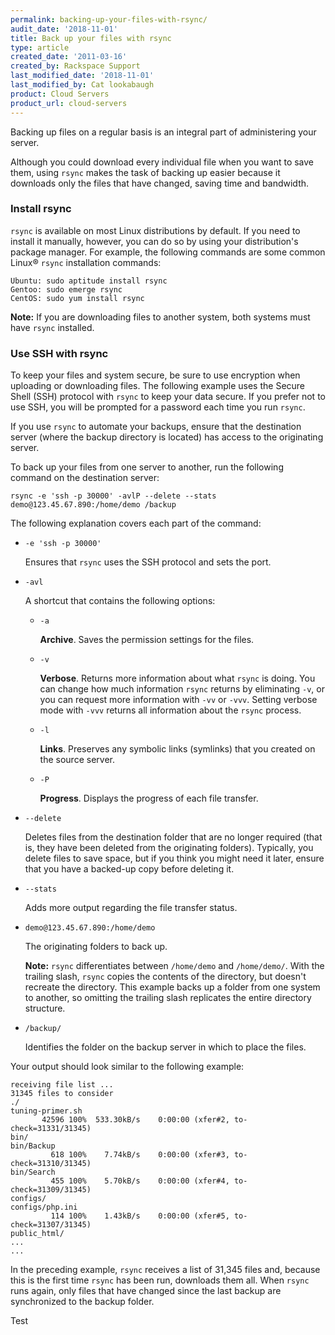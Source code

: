 ```yaml
---
permalink: backing-up-your-files-with-rsync/
audit_date: '2018-11-01'
title: Back up your files with rsync
type: article
created_date: '2011-03-16'
created_by: Rackspace Support
last_modified_date: '2018-11-01'
last_modified_by: Cat lookabaugh
product: Cloud Servers
product_url: cloud-servers
---
```


Backing up files on a regular basis is an integral part of administering your server.

Although you could download every individual file when you want to save them, using `rsync` makes the task of backing up easier because it downloads only the files that have changed, saving time and bandwidth.

### Install rsync

`rsync` is available on most Linux distributions by default. If you need to install it manually, however, you can do so by using your distribution's package manager. For example, the following commands are some common Linux&reg; `rsync` installation commands:

    Ubuntu: sudo aptitude install rsync
    Gentoo: sudo emerge rsync
    CentOS: sudo yum install rsync

**Note:** If you are downloading files to another system, both systems must have `rsync` installed.

### Use SSH with rsync

To keep your files and system secure, be sure to use encryption when uploading or downloading files. The following example uses the Secure Shell (SSH) protocol with `rsync` to keep your data secure. If you prefer not to use SSH, you will be prompted for a password each time you run `rsync`.

If you use `rsync` to automate your backups, ensure that the destination server (where the backup directory
is located) has access to the originating server.

To back up your files from one server to another, run the following command on the destination server:

    rsync -e 'ssh -p 30000' -avlP --delete --stats demo@123.45.67.890:/home/demo /backup

The following explanation covers each part of the command:

-  `-e 'ssh -p 30000'` 
    
    Ensures that `rsync` uses the SSH protocol and sets the port.

-  `-avl` 
   
   A shortcut that contains the following options:

    -  `-a` 
      
       **Archive**. Saves the permission settings for the files.
       
    -  `-v` 
    
       **Verbose**. Returns more information about what `rsync` is doing. You can change how much information `rsync` returns by eliminating `-v`, or you can request more information with `-vv` or `-vvv`. Setting verbose mode with `-vvv` returns all information about the `rsync` process.
       
    -  `-l` 
    
       **Links**. Preserves any symbolic links (symlinks) that you created on the source server.
       
    -  `-P` 
    
       **Progress**. Displays the progress of each file transfer.

-  `--delete` 

   Deletes files from the destination folder that are no longer required (that is, they have been deleted from the originating folders). Typically, you delete files to save space, but if you think you might need it later, ensure that you have a backed-up copy before deleting it.

-  `--stats` 

   Adds more output regarding the file transfer status.

-  `demo@123.45.67.890:/home/demo` 

   The originating folders to back up.

   **Note:** `rsync` differentiates between `/home/demo` and `/home/demo/`. With the trailing slash, `rsync` copies the contents of the directory, but doesn't recreate the directory. This example backs up a folder from one system to another, so omitting the trailing slash replicates the entire directory structure.

-  `/backup/` 

   Identifies the folder on the backup server in which to place the files.

Your output should look similar to the following example:

    receiving file list ...
    31345 files to consider
    ./
    tuning-primer.sh
           42596 100%  533.30kB/s    0:00:00 (xfer#2, to-check=31331/31345)
    bin/
    bin/Backup
             618 100%    7.74kB/s    0:00:00 (xfer#3, to-check=31310/31345)
    bin/Search
             455 100%    5.70kB/s    0:00:00 (xfer#4, to-check=31309/31345)
    configs/
    configs/php.ini
             114 100%    1.43kB/s    0:00:00 (xfer#5, to-check=31307/31345)
    public_html/
    ...
    ...

In the preceding example, `rsync` receives a list of 31,345 files and, because this is the first time `rsync` has been run, downloads them all. When `rsync` runs again, only files that have changed since the last backup are synchronized to the backup folder.

Test

